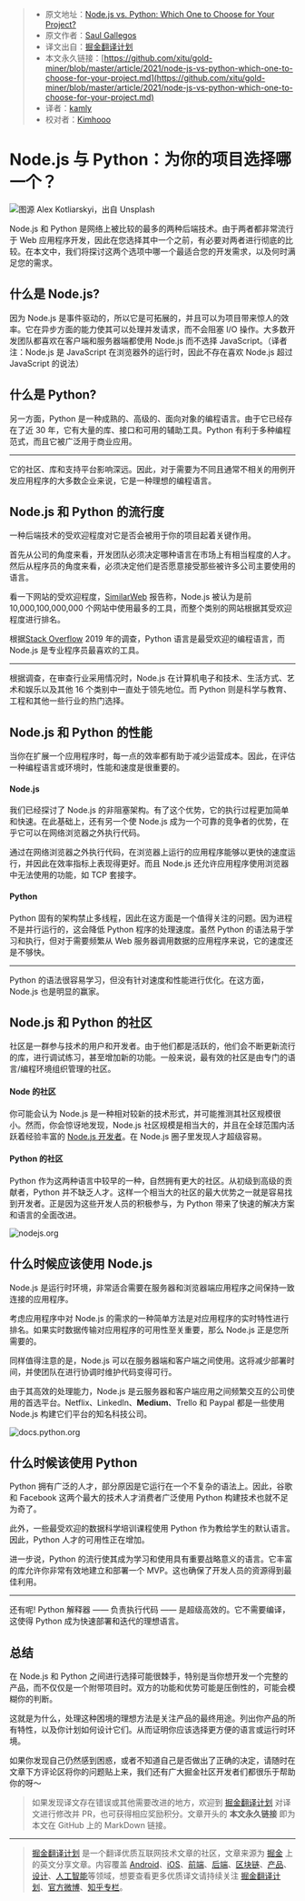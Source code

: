 > * 原文地址：[Node.js vs. Python: Which One to Choose for Your Project?](https://javascript.plainenglish.io/node-js-vs-python-which-one-to-choose-for-your-project-331c33c958a)
> * 原文作者：[Saul Gallegos](https://medium.com/@saulgallegos)
> * 译文出自：[掘金翻译计划](https://github.com/xitu/gold-miner)
> * 本文永久链接：[https://github.com/xitu/gold-miner/blob/master/article/2021/node-js-vs-python-which-one-to-choose-for-your-project.md](https://github.com/xitu/gold-miner/blob/master/article/2021/node-js-vs-python-which-one-to-choose-for-your-project.md)
> * 译者：[kamly](https://github.com/kamly)
> * 校对者：[Kimhooo](https://github.com/Kimhooo)

# Node.js 与 Python：为你的项目选择哪一个？ 

![图源 [Alex Kotliarskyi](https://unsplash.com/@frantic?utm_source=medium&utm_medium=referral)，出自 [Unsplash](https://unsplash.com?utm_source=medium&utm_medium=referral)](https://cdn-images-1.medium.com/max/10944/0*COxufZ6uSEyF1y1-)

Node.js 和 Python 是网络上被比较的最多的两种后端技术。由于两者都非常流行于 Web 应用程序开发，因此在您选择其中一个之前，有必要对两者进行彻底的比较。在本文中，我们将探讨这两个选项中哪一个最适合您的开发需求，以及何时满足您的需求。

## 什么是 Node.js?

因为 Node.js 是事件驱动的，所以它是可拓展的，并且可以为项目带来惊人的效率。它在异步方面的能力使其可以处理并发请求，而不会阻塞 I/O 操作。大多数开发团队都喜欢在客户端和服务器端都使用 Node.js 而不选择 JavaScript。（译者注：Node.js 是 JavaScript 在浏览器外的运行时，因此不存在喜欢 Node.js 超过 JavaScript 的说法）

## 什么是 Python?

另一方面，Python 是一种成熟的、高级的、面向对象的编程语言。由于它已经存在了近 30 年，它有大量的库、接口和可用的辅助工具。Python 有利于多种编程范式，而且它被广泛用于商业应用。

---

它的社区、库和支持平台影响深远。因此，对于需要为不同且通常不相关的用例开发应用程序的大多数企业来说，它是一种理想的编程语言。

## Node.js 和 Python 的流行度

一种后端技术的受欢迎程度对它是否会被用于你的项目起着关键作用。

首先从公司的角度来看，开发团队必须决定哪种语言在市场上有相当程度的人才。然后从程序员的角度来看，必须决定他们是否愿意接受那些被许多公司主要使用的语言。

看一下网站的受欢迎程度，[SimilarWeb](https://www.similartech.com/compare/nodejs-vs-python) 报告称，Node.js 被认为是前 10,000,100,000,000 个网站中使用最多的工具，而整个类别的网站根据其受欢迎程度进行排名。

根据[Stack Overflow](https://insights.stackoverflow.com/survey/2019) 2019 年的调查，Python 语言是最受欢迎的编程语言，而 Node.js 是专业程序员最喜欢的工具。

---

根据调查，在审查行业采用情况时，Node.js 在计算机电子和技术、生活方式、艺术和娱乐以及其他 16 个类别中一直处于领先地位。而 Python 则是科学与教育、工程和其他一些行业的热门选择。

## Node.js 和 Python 的性能

当你在扩展一个应用程序时，每一点的效率都有助于减少运营成本。因此，在评估一种编程语言或环境时，性能和速度是很重要的。

#### Node.js

我们已经探讨了 Node.js 的非阻塞架构。有了这个优势，它的执行过程更加简单和快速。在此基础上，还有另一个使 Node.js 成为一个可靠的竞争者的优势，在乎它可以在网络浏览器之外执行代码。

通过在网络浏览器之外执行代码，在浏览器上运行的应用程序能够以更快的速度运行，并因此在效率指标上表现得更好。而且 Node.js 还允许应用程序使用浏览器中无法使用的功能，如 TCP 套接字。

#### Python

Python 固有的架构禁止多线程，因此在这方面是一个值得关注的问题。因为进程不是并行运行的，这会降低 Python 程序的处理速度。虽然 Python 的语法易于学习和执行，但对于需要频繁从 Web 服务器调用数据的应用程序来说，它的速度还是不够快。

---

Python 的语法很容易学习，但没有针对速度和性能进行优化。在这方面，Node.js 也是明显的赢家。

## Node.js 和 Python 的社区

社区是一群参与技术的用户和开发者。由于他们都是活跃的，他们会不断更新流行的库，进行调试练习，甚至增加新的功能。一般来说，最有效的社区是由专门的语言/编程环境组织管理的社区。

#### Node 的社区

你可能会认为 Node.js 是一种相对较新的技术形式，并可能推测其社区规模很小。然而，你会惊讶地发现，Node.js 社区规模是相当大的，并且在全球范围内活跃着经验丰富的 [Node.js 开发者](https://www.simform.com/hire/node-js-developers/)。在 Node.js 圈子里发现人才超级容易。

#### Python 的社区

Python 作为这两种语言中较早的一种，自然拥有更大的社区。从初级到高级的贡献者，Python 并不缺乏人才。这样一个相当大的社区的最大优势之一就是容易找到开发者。正是因为这些开发人员的积极参与，为 Python 带来了快速的解决方案和语言的全面改进。

![nodejs.org](https://cdn-images-1.medium.com/max/2000/0*hJFJeIr9c3-naAvA.jpg)

## 什么时候应该使用 Node.js

Node.js 是运行时环境，非常适合需要在服务器和浏览器端应用程序之间保持一致连接的应用程序。

考虑应用程序中对 Node.js 的需求的一种简单方法是对应用程序的实时特性进行排名。如果实时数据传输对应用程序的可用性至关重要，那么 Node.js 正是您所需要的。

同样值得注意的是，Node.js 可以在服务器端和客户端之间使用。这将减少部署时间，并使团队在进行协调时维护代码变得可行。

由于其高效的处理能力，Node.js 是云服务器和客户端应用之间频繁交互的公司使用的首选平台。Netflix、LinkedIn、**Medium**、Trello 和 Paypal 都是一些使用 Node.js 构建它们平台的知名科技公司。

![docs.python.org](https://cdn-images-1.medium.com/max/2000/0*Zc2tp-LTZZqoptD9.jpg)

## 什么时候该使用 Python

Python 拥有广泛的人才，部分原因是它运行在一个不复杂的语法上。因此，谷歌和 Facebook 这两个最大的技术人才消费者广泛使用 Python 构建技术也就不足为奇了。

此外，一些最受欢迎的数据科学培训课程使用 Python 作为教给学生的默认语言。因此，Python 人才的可用性正在增加。

进一步说，Python 的流行使其成为学习和使用具有重要战略意义的语言。它丰富的库允许你非常有效地建立和部署一个 MVP。这也确保了开发人员的资源得到最佳利用。

---

还有呢! Python 解释器 —— 负责执行代码 —— 是超级高效的。它不需要编译，这使得 Python 成为快速部署和迭代的理想语言。

## 总结

在 Node.js 和 Python 之间进行选择可能很棘手，特别是当你想开发一个完整的产品，而不仅仅是一个附带项目时。双方的功能和优势可能是压倒性的，可能会模糊你的判断。

这就是为什么，处理这种困境的理想方法是关注产品的最终用途。列出你产品的所有特性，以及你计划如何设计它们。从而证明你应该选择更方便的语言或运行时环境。

如果你发现自己仍然感到困惑，或者不知道自己是否做出了正确的决定，请随时在文章下方评论区将你的问题贴上来，我们还有广大掘金社区开发者们都很乐于帮助你的呀～

> 如果发现译文存在错误或其他需要改进的地方，欢迎到 [掘金翻译计划](https://github.com/xitu/gold-miner) 对译文进行修改并 PR，也可获得相应奖励积分。文章开头的 **本文永久链接** 即为本文在 GitHub 上的 MarkDown 链接。

---

> [掘金翻译计划](https://github.com/xitu/gold-miner) 是一个翻译优质互联网技术文章的社区，文章来源为 [掘金](https://juejin.im) 上的英文分享文章。内容覆盖 [Android](https://github.com/xitu/gold-miner#android)、[iOS](https://github.com/xitu/gold-miner#ios)、[前端](https://github.com/xitu/gold-miner#前端)、[后端](https://github.com/xitu/gold-miner#后端)、[区块链](https://github.com/xitu/gold-miner#区块链)、[产品](https://github.com/xitu/gold-miner#产品)、[设计](https://github.com/xitu/gold-miner#设计)、[人工智能](https://github.com/xitu/gold-miner#人工智能)等领域，想要查看更多优质译文请持续关注 [掘金翻译计划](https://github.com/xitu/gold-miner)、[官方微博](http://weibo.com/juejinfanyi)、[知乎专栏](https://zhuanlan.zhihu.com/juejinfanyi)。
